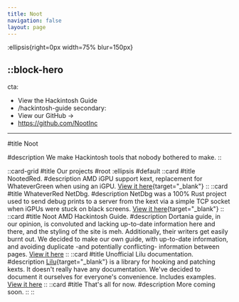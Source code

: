 ```yaml
---
title: Noot
navigation: false
layout: page
---
```


:ellipsis{right=0px width=75% blur=150px}

::block-hero
---
cta:
  - View the Hackintosh Guide
  - /hackintosh-guide
secondary:
  - View our GitHub →
  - https://github.com/NootInc
---

#title
Noot

#description
We make Hackintosh tools that nobody bothered to make.
::

::card-grid
#title
Our projects
#root
:ellipsis
#default
  ::card
  #title
  NootedRed.
  #description
  AMD iGPU support kext, replacement for WhateverGreen when using an iGPU. [View it here](https://github.com/NootInc/WhateverRed){target="_blank"}
  ::
  ::card
  #title
  WhateverRed NetDbg.
  #description
  NetDbg was a 100% Rust project used to send debug prints to a server from the kext via a simple TCP socket when iGPUs were stuck on black screens. [View it here](https://github.com/NootInc/WhateverRed-NETDBG){target="_blank"}
  ::
  ::card
  #title
  Noot AMD Hackintosh Guide.
  #description
  Dortania guide, in our opinion, is convoluted and lacking up-to-date information here and there, and the styling of the site is meh. Additionally, their writers get easily burnt out. We decided to make our own guide, with up-to-date information, and avoiding duplicate -and potentially conflicting- information between pages. [View it here](/hackintosh-guide)
  ::
  ::card
  #title
  Unofficial Lilu documentation.
  #description
  [Lilu](https://github.com/Acidanthera/Lilu){target="_blank"} is a library for hooking and patching kexts. It doesn't really have any documentation. We've decided to document it ourselves for everyone's convenience. Includes examples. [View it here](/lilu-docs)
  ::
  ::card
  #title
  That's all for now.
  #description
  More coming soon.
  ::
::
